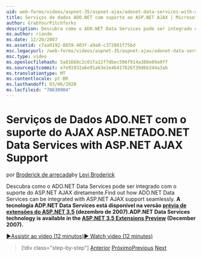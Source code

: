 ```yaml
---
uid: web-forms/videos/aspnet-35/aspnet-ajax/adonet-data-services-with-aspnet-ajax-support
title: Serviços de dados ADO.NET com suporte ao ASP.NET AJAX | Microsoft Docs
author: GrabYourPitchforks
description: Descubra como o ADO.NET Data Services pode ser integrado com o suporte do ASP.NET AJAX diretamente. A tecnologia ADP.NET Data Services está disponível no ASP.NET 3,5 E...
ms.author: riande
ms.date: 12/20/2007
ms.assetid: c7aa9192-8859-403f-a9a8-c372081f75bd
msc.legacyurl: /web-forms/videos/aspnet-35/aspnet-ajax/adonet-data-services-with-aspnet-ajax-support
msc.type: video
ms.openlocfilehash: 5a81668c2c01fa12f7dbec506f914a388e09a9ff
ms.sourcegitcommit: e7e91932a6e91a63e2e46417626f39d6b244a3ab
ms.translationtype: MT
ms.contentlocale: pt-BR
ms.lasthandoff: 03/06/2020
ms.locfileid: "78638904"
---
```

# <a name="adonet-data-services-with-aspnet-ajax-support"></a><span data-ttu-id="d5783-104">Serviços de Dados ADO.NET com o suporte do AJAX ASP.NET</span><span class="sxs-lookup"><span data-stu-id="d5783-104">ADO.NET Data Services with ASP.NET AJAX Support</span></span>

<span data-ttu-id="d5783-105">por [Broderick de arrecada](https://github.com/GrabYourPitchforks)</span><span class="sxs-lookup"><span data-stu-id="d5783-105">by [Levi Broderick](https://github.com/GrabYourPitchforks)</span></span>

<span data-ttu-id="d5783-106">Descubra como o ADO.NET Data Services pode ser integrado com o suporte do ASP.NET AJAX diretamente.</span><span class="sxs-lookup"><span data-stu-id="d5783-106">Find out how ADO.NET Data Services can be integrated with ASP.NET AJAX support seamlessly.</span></span> <span data-ttu-id="d5783-107">**A tecnologia ADP.NET Data Services está disponível na versão [prévia de extensões do ASP.NET 3,5](https://www.asp.net/downloads/35-sp1#find) (dezembro de 2007).**</span><span class="sxs-lookup"><span data-stu-id="d5783-107">**ADP.NET Data Services technology is available in the [ASP.NET 3.5 Extensions Preview](https://www.asp.net/downloads/35-sp1#find) (December 2007).**</span></span>

[<span data-ttu-id="d5783-108">&#9654;Assistir ao vídeo (12 minutos)</span><span class="sxs-lookup"><span data-stu-id="d5783-108">&#9654; Watch video (12 minutes)</span></span>](https://channel9.msdn.com/Blogs/ASP-NET-Site-Videos/adonet-data-services-with-aspnet-ajax-support)

> [!div class="step-by-step"]
> <span data-ttu-id="d5783-109">[Anterior](aspnet-ajax-a-demonstration-of-aspnet-ajax.md)
> [Próximo](introduction-to-aspnet-ajax-history.md)</span><span class="sxs-lookup"><span data-stu-id="d5783-109">[Previous](aspnet-ajax-a-demonstration-of-aspnet-ajax.md)
[Next](introduction-to-aspnet-ajax-history.md)</span></span>
